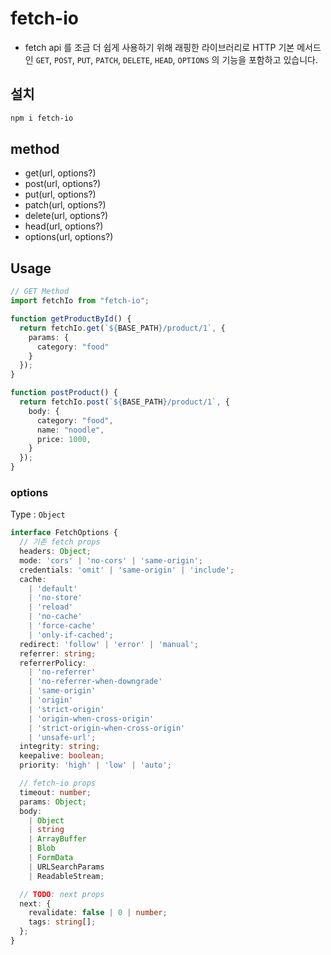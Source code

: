 # fetch-io

- fetch api 를 조금 더 쉽게 사용하기 위해 래핑한 라이브러리로 HTTP 기본 메서드인 `GET`, `POST`, `PUT`, `PATCH`, `DELETE`, `HEAD`, `OPTIONS` 의 기능을 포함하고 있습니다.

## 설치

```bash
npm i fetch-io
```

## method

- get(url, options?)
- post(url, options?)
- put(url, options?)
- patch(url, options?)
- delete(url, options?)
- head(url, options?)
- options(url, options?)

## Usage

```TypeScript
// GET Method
import fetchIo from "fetch-io";

function getProductById() {
  return fetchIo.get(`${BASE_PATH}/product/1`, {
    params: {
      category: "food"
    }
  });
}

function postProduct() {
  return fetchIo.post(`${BASE_PATH}/product/1`, {
    body: {
      category: "food",
      name: "noodle",
      price: 1000,
    }
  });
}
```

### options

Type : `Object`

```typescript
interface FetchOptions {
  // 기존 fetch props
  headers: Object;
  mode: 'cors' | 'no-cors' | 'same-origin';
  credentials: 'omit' | 'same-origin' | 'include';
  cache:
    | 'default'
    | 'no-store'
    | 'reload'
    | 'no-cache'
    | 'force-cache'
    | 'only-if-cached';
  redirect: 'follow' | 'error' | 'manual';
  referrer: string;
  referrerPolicy:
    | 'no-referrer'
    | 'no-referrer-when-downgrade'
    | 'same-origin'
    | 'origin'
    | 'strict-origin'
    | 'origin-when-cross-origin'
    | 'strict-origin-when-cross-origin'
    | 'unsafe-url';
  integrity: string;
  keepalive: boolean;
  priority: 'high' | 'low' | 'auto';

  // fetch-io props
  timeout: number;
  params: Object;
  body:
    | Object
    | string
    | ArrayBuffer
    | Blob
    | FormData
    | URLSearchParams
    | ReadableStream;

  // TODO: next props
  next: {
    revalidate: false | 0 | number;
    tags: string[];
  };
}
```
